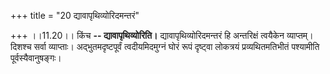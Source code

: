 +++
title = "20 द्यावापृथिव्योरिदमन्तरं"

+++
।।11.20।। किंच **-- द्यावापृथिव्योरिति।** द्यावापृथिव्योरिदमन्तरं हि
अन्तरिक्षं त्वयैकेन व्याप्तम्। दिशश्च सर्वा व्याप्ताः।
अद्भुतमदृष्टपूर्वं त्वदीयमिदमुग्नं घोरं रूपं दृष्ट्वा लोकत्रयं
प्रव्यथितमतिभीतं पश्यामीति पूर्वस्यैवानुषङ्गः।
